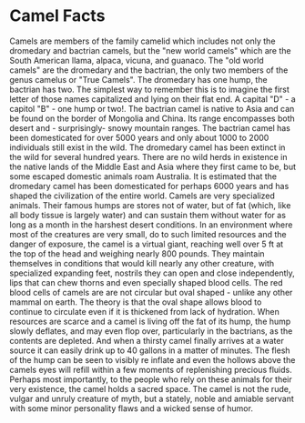 # Camel Facts
Camels are members of the family camelid which includes not only the dromedary and bactrian camels, but the "new world camels" which are the South American llama, alpaca, vicuna, and guanaco.
The "old world camels" are the dromedary and the bactrian, the only two members of the genus camelus or "True Camels".
The dromedary has one hump, the bactrian has two. The simplest way to remember this is to imagine the first letter of those names capitalized and lying on their flat end. A capital "D" - a capitol "B" - one hump or two!.
The bactrian camel is native to Asia and can be found on the border of Mongolia and China. Its range encompasses both desert and - surprisingly- snowy mountain ranges.
The bactrian camel has been domesticated for over 5000 years and only about 1000 to 2000 individuals still exist in the wild. 
The dromedary camel has been extinct in the wild for several hundred years. There are no wild herds in existence in the native lands of the Middle East and Asia where they first came to be, but some escaped domestic animals roam Australia.
It is estimated that the dromedary camel has been domesticated for perhaps 6000 years and has shaped the civilization of the entire world.
Camels are very specialized animals. Their famous humps are stores not of water, but of fat (which, like all body tissue is largely water) and can sustain them without water for as long as a month in the harshest desert conditions. In an environment where most of the creatures are very small, do to such limited resources and the danger of exposure, the camel is a virtual giant, reaching well over 5 ft at the top of the head and weighing nearly 800 pounds.
They maintain themselves in conditions that would kill nearly any other creature, with specialized expanding feet, nostrils they can open and close independently, lips that can chew thorns and even specially shaped blood cells.
The red blood cells of camels are are not circular but oval shaped - unlike any other mammal on earth. The theory is that the oval shape allows blood to continue to circulate even if it is thickened from lack of hydration.
When resources are scarce and a camel is living off the fat of its hump, the hump slowly deflates, and may even flop over, particularly in the bactrians, as the contents are depleted. And when a thirsty camel finally arrives at a water source it can easily drink up to 40 gallons in a matter of minutes.
The flesh of the hump can be seen to visibly re inflate and even the hollows above the camels eyes will refill within a few moments of replenishing precious fluids.
Perhaps most importantly, to the people who rely on these animals for their very existence, the camel holds a sacred space. 
The camel is not the rude, vulgar and unruly creature of myth, but a stately, noble and amiable servant with some minor personality flaws and a wicked sense of humor.
